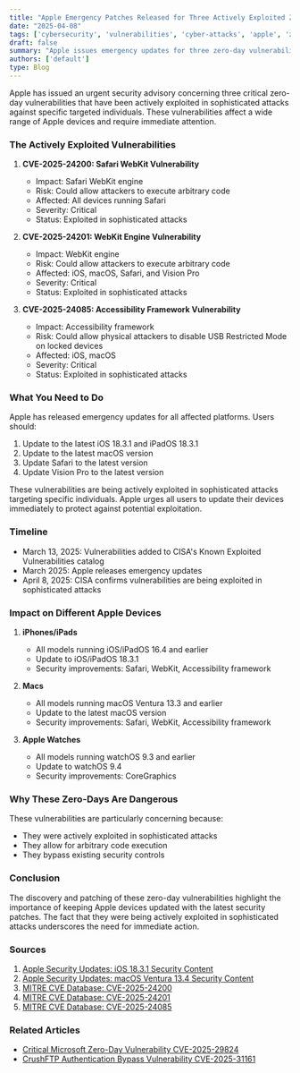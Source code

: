 ```yaml
---
title: "Apple Emergency Patches Released for Three Actively Exploited Zero-Day Vulnerabilities"
date: "2025-04-08"
tags: ['cybersecurity', 'vulnerabilities', 'cyber-attacks', 'apple', 'zero-day', 'ios-security', 'macos-security']
draft: false
summary: "Apple issues emergency updates for three zero-day vulnerabilities (CVE-2025-24200, CVE-2025-24201, CVE-2025-24085) being actively exploited in sophisticated attacks against specific targeted individuals. Update your devices now."
authors: ['default']
type: Blog
---
```


Apple has issued an urgent security advisory concerning three critical zero-day vulnerabilities that have been actively exploited in sophisticated attacks against specific targeted individuals. These vulnerabilities affect a wide range of Apple devices and require immediate attention.

### The Actively Exploited Vulnerabilities

1. **CVE-2025-24200: Safari WebKit Vulnerability**
   - Impact: Safari WebKit engine
   - Risk: Could allow attackers to execute arbitrary code
   - Affected: All devices running Safari
   - Severity: Critical
   - Status: Exploited in sophisticated attacks

2. **CVE-2025-24201: WebKit Engine Vulnerability**
   - Impact: WebKit engine
   - Risk: Could allow attackers to execute arbitrary code
   - Affected: iOS, macOS, Safari, and Vision Pro
   - Severity: Critical
   - Status: Exploited in sophisticated attacks

3. **CVE-2025-24085: Accessibility Framework Vulnerability**
   - Impact: Accessibility framework
   - Risk: Could allow physical attackers to disable USB Restricted Mode on locked devices
   - Affected: iOS, macOS
   - Severity: Critical
   - Status: Exploited in sophisticated attacks

### What You Need to Do

Apple has released emergency updates for all affected platforms. Users should:

1. Update to the latest iOS 18.3.1 and iPadOS 18.3.1
2. Update to the latest macOS version
3. Update Safari to the latest version
4. Update Vision Pro to the latest version

These vulnerabilities are being actively exploited in sophisticated attacks targeting specific individuals. Apple urges all users to update their devices immediately to protect against potential exploitation.

### Timeline

- March 13, 2025: Vulnerabilities added to CISA's Known Exploited Vulnerabilities catalog
- March 2025: Apple releases emergency updates
- April 8, 2025: CISA confirms vulnerabilities are being exploited in sophisticated attacks

### Impact on Different Apple Devices

1. **iPhones/iPads**
   - All models running iOS/iPadOS 16.4 and earlier
   - Update to iOS/iPadOS 18.3.1
   - Security improvements: Safari, WebKit, Accessibility framework

2. **Macs**
   - All models running macOS Ventura 13.3 and earlier
   - Update to the latest macOS version
   - Security improvements: Safari, WebKit, Accessibility framework

3. **Apple Watches**
   - All models running watchOS 9.3 and earlier
   - Update to watchOS 9.4
   - Security improvements: CoreGraphics

### Why These Zero-Days Are Dangerous

These vulnerabilities are particularly concerning because:

- They were actively exploited in sophisticated attacks
- They allow for arbitrary code execution
- They bypass existing security controls

### Conclusion

The discovery and patching of these zero-day vulnerabilities highlight the importance of keeping Apple devices updated with the latest security patches. The fact that they were being actively exploited in sophisticated attacks underscores the need for immediate action.

### Sources

1. [Apple Security Updates: iOS 18.3.1 Security Content](https://support.apple.com/en-us/106332)
2. [Apple Security Updates: macOS Ventura 13.4 Security Content](https://support.apple.com/en-us/106333)
3. [MITRE CVE Database: CVE-2025-24200](https://cve.mitre.org/cgi-bin/cvename.cgi?name=CVE-2025-24200)
4. [MITRE CVE Database: CVE-2025-24201](https://cve.mitre.org/cgi-bin/cvename.cgi?name=CVE-2025-24201)
5. [MITRE CVE Database: CVE-2025-24085](https://cve.mitre.org/cgi-bin/cvename.cgi?name=CVE-2025-24085)

### Related Articles

- [Critical Microsoft Zero-Day Vulnerability CVE-2025-29824](/blog/2025-04-08-microsoft-zero-day)
- [CrushFTP Authentication Bypass Vulnerability CVE-2025-31161](/blog/2025-04-13-crushftp-vulnerability)
